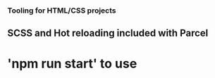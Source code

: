 ### Tooling for HTML/CSS projects

## SCSS and Hot reloading included with Parcel

# 'npm run start' to use
